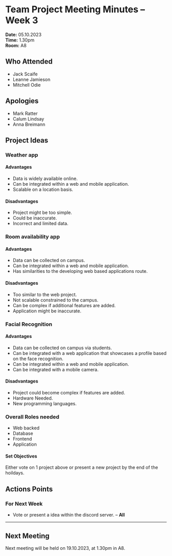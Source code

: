 # Team Project Meeting Minutes – Week 3

**Date:** 05.10.2023  
**Time:** 1.30pm  
**Room:** A8  

## Who Attended
- Jack Scaife
- Leanne Jamieson
- Mitchell Odie
## Apologies
- Mark Ratter
- Calum Lindsay
- Anna Breimann

## Project Ideas

### Weather app

#### Advantages

- Data is widely available online.
- Can be integrated within a web and mobile application.
- Scalable on a location basis.

#### Disadvantages

- Project might be too simple.
- Could be inaccurate.
- Incorrect and limited data.

### Room availability app

#### Advantages

- Data can be collected on campus.
- Can be integrated within a web and mobile application.
- Has similarities to the developing web based applications route.

#### Disadvantages

- Too similar to the web project.
- Not scalable constrained to the campus.
- Can be complex if additional features are added.
- Application might be inaccurate.

### Facial Recognition

#### Advantages

- Data can be collected on campus via students.
- Can be integrated with a web application that showcases a profile based on the face recognition.
- Can be integrated within a web and mobile application.
- Can be integrated with a mobile camera.

#### Disadvantages
- Project could become complex if features are added.
- Hardware Needed.
- New programming languages.
### Overall Roles needed
- Web backed
- Database 
- Frontend
- Application

#### Set Objectives

Either vote on 1 project above or present a new project by the end of the hoildays.

## Actions Points

### For Next Week

- Vote or present a idea within the discord server. – **All**
---

## Next Meeting

Next meeting will be held on 19.10.2023, at 1.30pm in A8.
